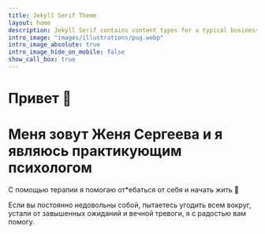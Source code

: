 ```yaml
---
title: Jekyll Serif Theme
layout: home
description: Jekyll Serif contains content types for a typical business website. The theme is fully responsive, blazing fast and artfully illustrated.
intro_image: "images/illustrations/pug.webp"
intro_image_absolute: true
intro_image_hide_on_mobile: false
show_call_box: true
---
```


# Привет 💫
# Меня зовут Женя Сергеева и я являюсь практикующим психологом

С помощью терапии я помогаю от*ебаться от себя и начать жить 🚀 

‌‌Если вы постоянно недовольны собой, пытаетесь угодить всем вокруг, устали от завышенных ожиданий и вечной тревоги, я с радостью вам помогу.
